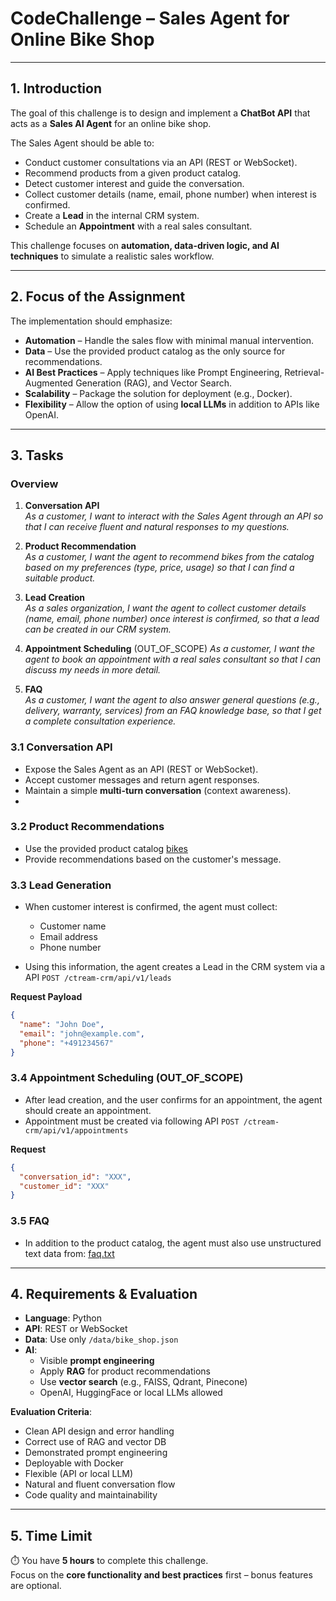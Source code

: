 # CodeChallenge – Sales Agent for Online Bike Shop

---

## 1. Introduction

The goal of this challenge is to design and implement a **ChatBot API** that acts as a **Sales AI Agent** for an online bike shop.

The Sales Agent should be able to:
- Conduct customer consultations via an API (REST or WebSocket).
- Recommend products from a given product catalog.
- Detect customer interest and guide the conversation.
- Collect customer details (name, email, phone number) when interest is confirmed.
- Create a **Lead** in the internal CRM system.
- Schedule an **Appointment** with a real sales consultant.

This challenge focuses on **automation, data-driven logic, and AI techniques** to simulate a realistic sales workflow.

---

## 2. Focus of the Assignment

The implementation should emphasize:
- **Automation** – Handle the sales flow with minimal manual intervention.
- **Data** – Use the provided product catalog as the only source for recommendations.
- **AI Best Practices** – Apply techniques like Prompt Engineering, Retrieval-Augmented Generation (RAG), and Vector Search.
- **Scalability** – Package the solution for deployment (e.g., Docker).
- **Flexibility** – Allow the option of using **local LLMs** in addition to APIs like OpenAI.

---

## 3. Tasks

### Overview

1. **Conversation API**  
   *As a customer, I want to interact with the Sales Agent through an API so that I can receive fluent and natural responses to my questions.*


2. **Product Recommendation**  
   *As a customer, I want the agent to recommend bikes from the catalog based on my preferences (type, price, usage) so that I can find a suitable product.*


3. **Lead Creation**  
   *As a sales organization, I want the agent to collect customer details (name, email, phone number) once interest is confirmed, so that a lead can be created in our CRM system.*


4. **Appointment Scheduling**  (OUT_OF_SCOPE)
   *As a customer, I want the agent to book an appointment with a real sales consultant so that I can discuss my needs in more detail.*


5. **FAQ**  
   *As a customer, I want the agent to also answer general questions (e.g., delivery, warranty, services) from an FAQ knowledge base, so that I get a complete consultation experience.*



### 3.1 Conversation API
- Expose the Sales Agent as an API (REST or WebSocket).
- Accept customer messages and return agent responses.
- Maintain a simple **multi-turn conversation** (context awareness).
-

### 3.2 Product Recommendations
- Use the provided product catalog [bikes](data/product_catalog.json)
- Provide recommendations based on the customer's message.

### 3.3 Lead Generation
- When customer interest is confirmed, the agent must collect:

    - Customer name
    - Email address
    - Phone number

- Using this information, the agent creates a Lead in the CRM system via a API ```POST /ctream-crm/api/v1/leads```

**Request Payload**
```json
{
  "name": "John Doe",
  "email": "john@example.com",
  "phone": "+491234567"
}
```

### 3.4 Appointment Scheduling (OUT_OF_SCOPE)
- After lead creation, and the user confirms for an appointment, the agent should create an appointment.
- Appointment must be created via following API ``POST /ctream-crm/api/v1/appointments``

**Request**
```json
{
  "conversation_id": "XXX",
  "customer_id": "XXX"
}
```

### 3.5 FAQ
- In addition to the product catalog, the agent must also use unstructured text data from: [faq.txt](data/faq.txt)

---

## 4. Requirements & Evaluation

- **Language**: Python
- **API**: REST or WebSocket
- **Data**: Use only `/data/bike_shop.json`
- **AI**:
    - Visible **prompt engineering**
    - Apply **RAG** for product recommendations
    - Use **vector search** (e.g., FAISS, Qdrant, Pinecone)
    - OpenAI, HuggingFace or local LLMs allowed

**Evaluation Criteria**:
- Clean API design and error handling
- Correct use of RAG and vector DB
- Demonstrated prompt engineering
- Deployable with Docker
- Flexible (API or local LLM)
- Natural and fluent conversation flow
- Code quality and maintainability

---

## 5. Time Limit

⏱️ You have **5 hours** to complete this challenge.  
Focus on the **core functionality and best practices** first – bonus features are optional.
